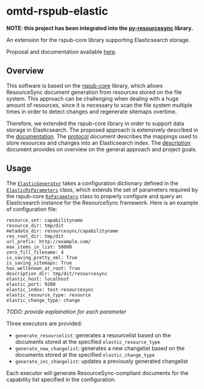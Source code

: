 omtd-rspub-elastic
======================================

**NOTE: this project has been integrated into the [py-resourcesync](https://github.com/resourcesync/py-resourcesync) library.**

An extension for the rspub-core library supporting Elasticsearch storage.

Proposal and documentation available [here](docs/).

## Overview

This software is based on the [rspub-core](https://github.com/EHRI/rspub-core) library, which allows ResourceSync document
generation from resources stored on the file system. This approach can be challenging when dealing with a huge amount 
of resources, since it is necessary to scan the file system multiple times in order to detect changes and regenerate
sitemaps overtime. 

Therefore, we extended the rspub-core library in order to support data storage in Elasticsearch. The proposed approach
is extensively described in the [documentation](docs/). The [protocol](docs/protocol.md) document describes the mappings
used to store resources and changes into an Elasticsearch index. The [description](docs/resourcesync.adoc) document 
provides on overview on the general approach and project goals.

## Usage

The [```ElasticGenerator```](omtdrspub/elastic/elastic_generator.py) takes a configuration dictionary defined
in the [```ElasticRsParameters```](omtdrspub/elastic/es_rs_paras.py) class, which extends the set of parameters
required by the rspub-core [```RsParameters```](https://github.com/EHRI/rspub-core/blob/master/rspub/core/rs_paras.py) class
to properly configure and query an Elasticsearch instance for the ResourceSync framework. Here is an example of configuration file:

```
resource_set: capabilityname
resource_dir: tmp/dit 
metadata_dir: resourcesync/capabilityname
res_root_dir: tmp/dit
url_prefix: http://example.com/
max_items_in_list: 50000
zero_fill_filename: 4
is_saving_pretty_xml: True
is_saving_sitemaps: True
has_wellknown_at_root: True
description_dir: tmp/dit/resourcesync
elastic_host: localhost
elastic_port: 9200
elastic_index: test-resourcesync
elastic_resource_type: resource
elastic_change_type: change
```

_TODO: provide explaination for each parameter_ 

Three executors are provided:
* ```generate_resourcelist```: generates a resourcelist based on the documents stored at the specified ```elastic_resource_type```
* ```generate_new_changelist```: generates a new changelist based on the documents stored at the specified  ```elastic_change_type```
* ```generate_inc_changelist```: updates a previously generated changelist

Each executor will generate ResourceSync-compliant documents for the capability list specified in the configuration.



